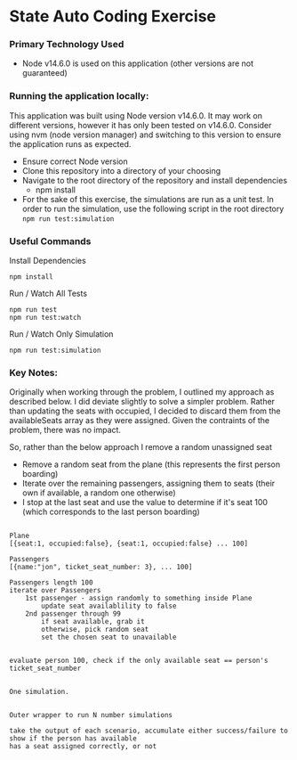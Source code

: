 # State Auto Coding Exercise

### Primary Technology Used

* Node v14.6.0 is used on this application (other versions are not guaranteed)


### Running the application locally:

This application was built using Node version v14.6.0.  It may work on different versions, however it has only been tested on v14.6.0.  Consider using nvm (node version manager) and switching to this version to ensure the application runs as expected.

* Ensure correct Node version
* Clone this repository into a directory of your choosing
* Navigate to the root directory of the repository and install dependencies 
    * npm install
* For the sake of this exercise, the simulations are run as a unit test.  In order to run the simulation, use the following script in the root directory ```npm run test:simulation ```

### Useful Commands
Install Dependencies
```
npm install
```

Run / Watch All Tests 
```
npm run test
npm run test:watch
```

Run / Watch Only Simulation
```
npm run test:simulation
```


### Key Notes:
Originally when working through the problem, I outlined my approach as described below.  I did deviate slightly to solve a simpler problem.  Rather than updating the seats with occupied, I decided to discard them from the availableSeats array as they were assigned.  Given the contraints of the problem, there was no impact.

So, rather than the below approach I remove a random unassigned seat

* Remove a random seat from the plane (this represents the first person boarding)
* Iterate over the remaining passengers, assigning them to seats (their own if available, a random one otherwise)
* I stop at the last seat and use the value to determine if it's seat 100 (which corresponds to the last person boarding)

```

Plane
[{seat:1, occupied:false}, {seat:1, occupied:false} ... 100]

Passengers
[{name:"jon", ticket_seat_number: 3}, ... 100]

Passengers length 100
iterate over Passengers
    1st passenger - assign randomly to something inside Plane
        update seat availablility to false
    2nd passenger through 99
        if seat available, grab it
        otherwise, pick random seat
        set the chosen seat to unavailable


evaluate person 100, check if the only available seat == person's ticket_seat_number


One simulation.


Outer wrapper to run N number simulations

take the output of each scenario, accumulate either success/failure to show if the person has available
has a seat assigned correctly, or not
```